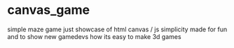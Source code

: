 # canvas_game

simple maze game
just showcase of html canvas / js simplicity
made for fun and to show new gamedevs how its easy to make 3d games
